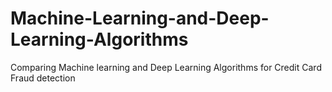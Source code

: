 # Machine-Learning-and-Deep-Learning-Algorithms
Comparing Machine learning and Deep Learning Algorithms for Credit Card Fraud detection 
